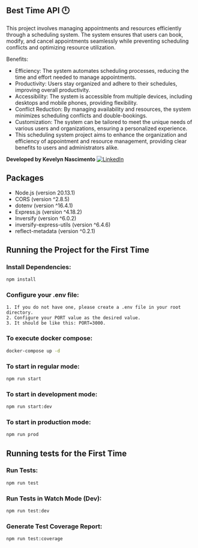## Best Time API 🕛

This project involves managing appointments and resources efficiently through a scheduling system. The system ensures that users can book, modify, and cancel appointments seamlessly while preventing scheduling conflicts and optimizing resource utilization.

Benefits:
- Efficiency: The system automates scheduling processes, reducing the time and effort needed to manage appointments.
- Productivity: Users stay organized and adhere to their schedules, improving overall productivity.
- Accessibility: The system is accessible from multiple devices, including desktops and mobile phones, providing flexibility.
- Conflict Reduction: By managing availability and resources, the system minimizes scheduling conflicts and double-bookings.
- Customization: The system can be tailored to meet the unique needs of various users and organizations, ensuring a personalized experience.
- This scheduling system project aims to enhance the organization and efficiency of appointment and resource management, providing clear benefits to users and administrators alike.

**Developed by Kevelyn Nascimento** <a href="https://www.linkedin.com/in/kevelynnascimento" target="_blank"><img src="https://img.shields.io/badge/LinkedIn-%230077B5.svg?&style=flat-square&logo=linkedin&logoColor=white" alt="LinkedIn"></a>

## Packages

- Node.js (version 20.13.1)
- CORS (version ^2.8.5)
- dotenv (version ^16.4.1)
- Express.js (version ^4.18.2)
- Inversify (version ^6.0.2)
- inversify-express-utils (version ^6.4.6)
- reflect-metadata (version ^0.2.1)

## Running the Project for the First Time

### Install Dependencies:

```bash
npm install
```

### Configure your .env file:

```
1. If you do not have one, please create a .env file in your root directory.
2. Configure your PORT value as the desired value.
3. It should be like this: PORT=3000.
```

### To execute docker compose:

```bash
docker-compose up -d
```

### To start in regular mode:

```bash
npm run start
```

### To start in development mode:

```bash
npm run start:dev
```

### To start in production mode:

```bash
npm run prod
```

## Running tests for the First Time

### Run Tests:

```bash
npm run test
```

### Run Tests in Watch Mode (Dev):

```bash
npm run test:dev
```

### Generate Test Coverage Report:

```bash
npm run test:coverage
```